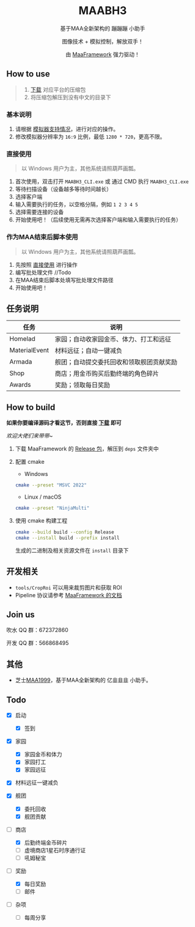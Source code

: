 <div align="center">

# MAABH3

基于MAA全新架构的 蹦蹦蹦 小助手

图像技术 + 模拟控制，解放双手！

由 [MaaFramework](https://github.com/MaaAssistantArknights/MaaFramework) 强力驱动！

</div>

## How to use

> 1. [下载](https://github.com/MaaAssistantArknights/MAABH3/releases) 对应平台的压缩包
> 2. 将压缩包解压到没有中文的目录下

### 基本说明

1. 请根据 [模拟器支持情况](https://maa.plus/docs/1.3-模拟器支持.html)，进行对应的操作。
2. 修改模拟器分辨率为 `16:9` 比例，最低 `1280 * 720`，更高不限。

### 直接使用 

> 以 Windows 用户为主，其他系统请照葫芦画瓢。

1. 首次使用，双击打开 `MAABH3_CLI.exe` 或 通过 CMD 执行 `MAABH3_CLI.exe`
2. 等待扫描设备（设备越多等待时间越长）
3. 选择客户端
4. 输入需要执行的任务，以空格分隔，例如 `1 2 3 4 5`
5. 选择需要连接的设备
6. 开始使用吧！（后续使用无需再次选择客户端和输入需要执行的任务）

### 作为MAA结束后脚本使用

> 以 Windows 用户为主，其他系统请照葫芦画瓢。

1. 先按照 [直接使用](#直接使用) 进行操作
2. 编写批处理文件
//Todo
3. 在MAA结束后脚本处填写批处理文件路径
4. 开始使用吧！

## 任务说明

| 任务 | 说明 |
| ---- | ---- |
| Homelad | 家园；自动收家园金币、体力、打工和远征 |
| MaterialEvent | 材料远征；自动一键减负 |
| Armada | 舰团；自动提交委托回收和领取舰团贡献奖励 |
| Shop | 商店；用金币购买后勤终端的角色碎片 |
| Awards | 奖励；领取每日奖励 |

## How to build

**如果你要编译源码才看这节，否则直接 [下载](https://github.com/MaaAssistantArknights/MAABH3/releases) 即可**

_欢迎大佬们来带带~_

1. 下载 MaaFramework 的 [Release 包](https://github.com/MaaAssistantArknights/MaaFramework/releases)，解压到 `deps` 文件夹中
2. 配置 cmake

    - Windows  

    ```bash
    cmake --preset "MSVC 2022"
    ```

    - Linux / macOS

    ```bash
    cmake --preset "NinjaMulti"
    ```

3. 使用 cmake 构建工程  

    ```bash
    cmake --build build --config Release
    cmake --install build --prefix install
    ```

    生成的二进制及相关资源文件在 `install` 目录下

## 开发相关

- `tools/CropRoi` 可以用来裁剪图片和获取 ROI
- Pipeline 协议请参考 [MaaFramework 的文档](https://github.com/MaaAssistantArknights/MaaFramework/blob/main/docs/zh_cn/3.3-%E4%BB%BB%E5%8A%A1%E6%B5%81%E6%B0%B4%E7%BA%BF%E5%8D%8F%E8%AE%AE.md)

## Join us

吹水 QQ 群：672372860

开发 QQ 群：566868495

## 其他

* 芝士[MAA1999](https://github.com/MaaAssistantArknights/MAA1999)，基于MAA全新架构的 亿韭韭韭 小助手。

## Todo

* [x] 启动
  * [x] 签到

* [x] 家园
  * [x] 家园金币和体力
  * [x] 家园打工
  * [x] 家园远征

* [x] 材料远征一键减负

* [x] 舰团
  * [x] 委托回收
  * [x] 舰团贡献

* [ ] 商店
  * [x] 后勤终端金币碎片
  * [ ] 虚境商店1星石时序通行证
  * [ ] 吼姆秘宝

* [ ] 奖励
  * [x] 每日奖励
  * [ ] 邮件

* [ ] 杂项
  * [ ] 每周分享